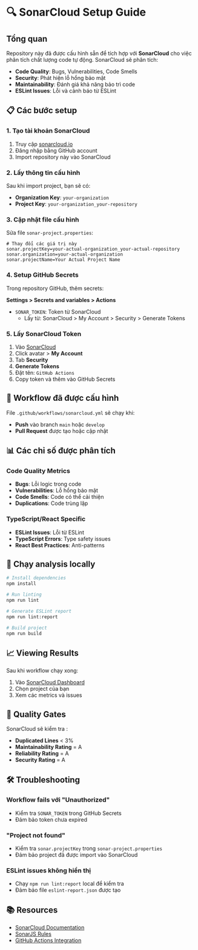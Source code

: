# 🔍 SonarCloud Setup Guide

## Tổng quan

Repository này đã được cấu hình sẵn để tích hợp với **SonarCloud** cho việc phân tích chất lượng code tự động. SonarCloud sẽ phân tích:

- **Code Quality**: Bugs, Vulnerabilities, Code Smells
- **Security**: Phát hiện lỗ hổng bảo mật
- **Maintainability**: Đánh giá khả năng bảo trì code
- **ESLint Issues**: Lỗi và cảnh báo từ ESLint

## 📋 Các bước setup

### 1. Tạo tài khoản SonarCloud

1. Truy cập [sonarcloud.io](https://sonarcloud.io)
2. Đăng nhập bằng GitHub account
3. Import repository này vào SonarCloud

### 2. Lấy thông tin cấu hình

Sau khi import project, bạn sẽ có:
- **Organization Key**: `your-organization`
- **Project Key**: `your-organization_your-repository`

### 3. Cập nhật file cấu hình

Sửa file `sonar-project.properties`:

```properties
# Thay đổi các giá trị này
sonar.projectKey=your-actual-organization_your-actual-repository
sonar.organization=your-actual-organization
sonar.projectName=Your Actual Project Name
```

### 4. Setup GitHub Secrets

Trong repository GitHub, thêm secrets:

**Settings > Secrets and variables > Actions**

- `SONAR_TOKEN`: Token từ SonarCloud
  - Lấy từ: SonarCloud > My Account > Security > Generate Tokens

### 5. Lấy SonarCloud Token

1. Vào [SonarCloud](https://sonarcloud.io)
2. Click avatar > **My Account**
3. Tab **Security**
4. **Generate Tokens**
5. Đặt tên: `GitHub Actions`
6. Copy token và thêm vào GitHub Secrets

## 🔧 Workflow đã được cấu hình

File `.github/workflows/sonarcloud.yml` sẽ chạy khi:

- **Push** vào branch `main` hoặc `develop`
- **Pull Request** được tạo hoặc cập nhật

## 📊 Các chỉ số được phân tích

### Code Quality Metrics
- **Bugs**: Lỗi logic trong code
- **Vulnerabilities**: Lỗ hổng bảo mật
- **Code Smells**: Code có thể cải thiện
- **Duplications**: Code trùng lặp

### TypeScript/React Specific
- **ESLint Issues**: Lỗi từ ESLint
- **TypeScript Errors**: Type safety issues
- **React Best Practices**: Anti-patterns

## 🎯 Chạy analysis locally

```bash
# Install dependencies
npm install

# Run linting
npm run lint

# Generate ESLint report
npm run lint:report

# Build project
npm run build
```

## 📈 Viewing Results

Sau khi workflow chạy xong:

1. Vào [SonarCloud Dashboard](https://sonarcloud.io/projects)
2. Chọn project của bạn
3. Xem các metrics và issues

## 🔄 Quality Gates

SonarCloud sẽ kiểm tra   :

- **Duplicated Lines** < 3%
- **Maintainability Rating** = A
- **Reliability Rating** = A
- **Security Rating** = A

## 🛠️ Troubleshooting

### Workflow fails với "Unauthorized"
- Kiểm tra `SONAR_TOKEN` trong GitHub Secrets
- Đảm bảo token chưa expired

### "Project not found"
- Kiểm tra `sonar.projectKey` trong `sonar-project.properties`
- Đảm bảo project đã được import vào SonarCloud

### ESLint issues không hiển thị
- Chạy `npm run lint:report` local để kiểm tra
- Đảm bảo file `eslint-report.json` được tạo

## 📚 Resources

- [SonarCloud Documentation](https://docs.sonarcloud.io/)
- [SonarJS Rules](https://rules.sonarsource.com/javascript)
- [GitHub Actions Integration](https://docs.sonarcloud.io/advanced-setup/ci-based-analysis/github-actions-for-sonarcloud/) 